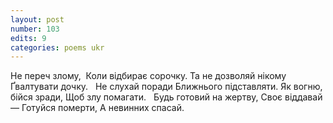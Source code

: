 ```yaml
---
layout: post
number: 103
edits: 9
categories: poems ukr
---
```


Не переч злому, 
Коли відбирає сорочку.
Та не дозволяй нікому
Ґвалтувати дочку. 
 
Не слухай поради
Ближнього підставляти.
Як вогню, бійся зради,
Щоб злу помагати.
 
Будь готовий на жертву,
Своє віддавай —
Готуйся померти,
А невинних спасай.
